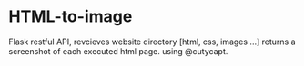 # HTML-to-image
Flask restful API, revcieves website directory [html, css, images ...] returns a screenshot of each executed html page.
using @cutycapt.
